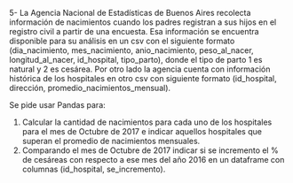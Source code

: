5- La Agencia Nacional de Estadísticas de Buenos Aires recolecta información de nacimientos cuando los padres registran a sus hijos en el registro civil a partir de una encuesta. Esa información se encuentra disponible para su análisis en un csv con el siguiente formato (dia_nacimiento, mes_nacimiento, anio_nacimiento, peso_al_nacer, longitud_al_nacer, id_hospital, tipo_parto), donde el tipo de parto 1 es natural y 2 es cesárea. 
Por otro lado la agencia cuenta con información histórica de los hospitales en otro csv con siguiente formato (id_hospital, dirección, promedio_nacimientos_mensual). 

Se pide usar Pandas para: 
1. Calcular la cantidad de nacimientos para cada uno de los hospitales para el mes de Octubre de 2017 e indicar aquellos hospitales que superan el promedio de nacimientos mensuales. 
2. Comparando el mes de Octubre de 2017 indicar si se incremento el % de cesáreas con respecto a ese mes del año 2016 en un dataframe con columnas (id_hospital, se_incremento).
